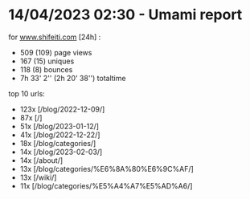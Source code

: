 # 14/04/2023 02:30 - Umami report
for www.shifeiti.com [24h] :

 - 509 (109) page views
 - 167 (15) uniques
 - 118 (8) bounces
 - 7h 33' 2'' (2h 20' 38'') totaltime


top 10 urls:
 - 123x [/blog/2022-12-09/]
 - 87x [/]
 - 51x [/blog/2023-01-12/]
 - 41x [/blog/2022-12-22/]
 - 18x [/blog/categories/]
 - 14x [/blog/2023-02-03/]
 - 14x [/about/]
 - 13x [/blog/categories/%E6%8A%80%E6%9C%AF/]
 - 13x [/wiki/]
 - 11x [/blog/categories/%E5%A4%A7%E5%AD%A6/]


